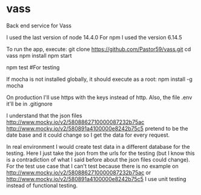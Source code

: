 # vass
Back end service for Vass

I used the last version of node 14.4.0
For npm I used the version 6.14.5

To run the app, execute:
git clone https://github.com/Pastor59/vass.git
cd vass
npm install
npm start

npm test #For testing

If mocha is not installed globally, it should execute as a root:
npm install -g mocha

On production I'll use https with the keys instead of http. Also, the file .env it'll be in .gitignore

I understand that the json files http://www.mocky.io/v2/5808862710000087232b75ac http://www.mocky.io/v2/580891a4100000e8242b75c5 pretend to be the date base and it could change so I get the data for every request.

In real environment I would create test data in a different database for the testing. Here I just take the json from the urls for the testing (but I know this is a contradiction of what I said before about the json files could change). For the test use case that I can't test because there is no example on http://www.mocky.io/v2/5808862710000087232b75ac or http://www.mocky.io/v2/580891a4100000e8242b75c5 I use unit testing instead of functional testing.
